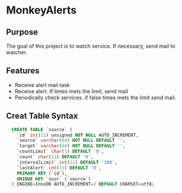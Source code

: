 # MonkeyAlerts

## Purpose
The goal of this project is to watch service. If necessary, send mail to watcher.

## Features
- Receive alert mail task
- Receive alert. If times mets the limit,  send mail
- Periodically check services. if false times mets the limit send mail.

## Creat Table Syntax

```sql
  CREATE TABLE `source` (
    `id` int(11) unsigned NOT NULL AUTO_INCREMENT,
    `source` varchar(64) NOT NULL DEFAULT '',
    `target` varchar(64) NOT NULL DEFAULT '',
    `countLimit` char(1) DEFAULT '0',
    `count` char(11) DEFAULT '0',
    `intervalLimit` int(11) DEFAULT '300',
    `lastAlert` int(11) DEFAULT '0',
    PRIMARY KEY (`id`),
    UNIQUE KEY `sour` (`source`)
  ) ENGINE=InnoDB AUTO_INCREMENT=2 DEFAULT CHARSET=utf8;
```